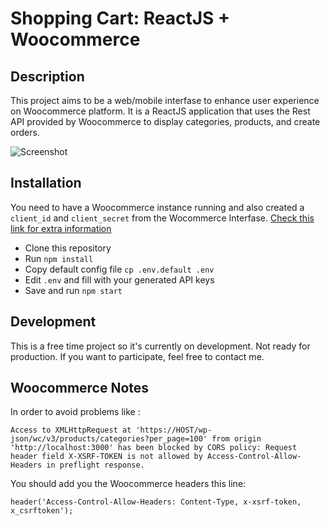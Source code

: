 # Shopping Cart: ReactJS + Woocommerce


## Description
This project aims to be a web/mobile interfase to enhance user experience on Woocommerce platform. It is a ReactJS application that uses the Rest API provided by Woocommerce to display categories, products, and create orders.

![Screenshot](https://user-images.githubusercontent.com/624592/47965141-0314ba00-e022-11e8-81e9-c825dad7722c.png)

## Installation
You need to have a Woocommerce instance running and also created a ``client_id`` and ``client_secret`` from the Wocommerce Interfase. [Check this link for extra information](https://docs.woocommerce.com/document/woocommerce-rest-api/#section-3)

- Clone this repository
- Run ``npm install``
- Copy default config file ``cp .env.default .env``
- Edit ``.env`` and fill with your generated API keys
- Save and run ``npm start``

## Development
This is a free time project so it's currently on development. Not ready for production.
If you want to participate, feel free to contact me.

## Woocommerce Notes

In order to avoid problems like :

```
Access to XMLHttpRequest at 'https://HOST/wp-json/wc/v3/products/categories?per_page=100' from origin 'http://localhost:3000' has been blocked by CORS policy: Request header field X-XSRF-TOKEN is not allowed by Access-Control-Allow-Headers in preflight response.

```

You should add you the Woocommerce headers this line:

```
header('Access-Control-Allow-Headers: Content-Type, x-xsrf-token, x_csrftoken');
```
